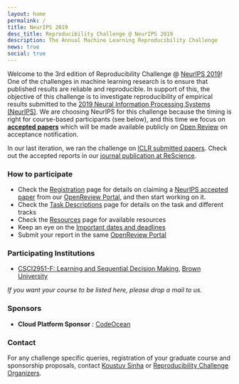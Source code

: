 ```yaml
---
layout: home
permalink: /
title: NeurIPS 2019
desc_title: Reproducibility Challenge @ NeurIPS 2019
description: The Annual Machine Learning Reproducibility Challenge
news: true
social: true
---
```



Welcome to the 3rd edition of Reproducibility Challenge @ [NeurIPS 2019](https://nips.cc/Conferences/2019/)! One of the challenges in machine learning research is to ensure that published results are reliable and reproducible. In support of this, the objective of this challenge is to investigate reproducibility of empirical results submitted to the [2019 Neural Information Processing Systems (NeurIPS)](https://nips.cc/Conferences/2019/). We are choosing NeurIPS for this challenge because the timing is right for course-based participants (see below), and this time we focus on [**accepted papers**](https://neurips.cc/Conferences/2019/AcceptedPapersInitial) which will be made available publicly on [Open Review](https://openreview.net/group?id=NeurIPS.cc/2019/Reproducibility_Challenge) on acceptance notification.

In our last iteration, we ran the challenge on [ICLR submitted papers](https://reproducibility-challenge.github.io/iclr_2019/). Check out the accepted reports in our [journal publication at ReScience](https://rescience.github.io/read/#volume-5-2019).

### How to participate

- Check the [Registration](/neurips2019/registration/) page for details on claiming a [NeurIPS accepted paper](https://neurips.cc/Conferences/2019/AcceptedPapersInitial) from our [OpenReview Portal](https://openreview.net/group?id=NeurIPS.cc/2019/Reproducibility_Challenge), and then start working on it.
- Check the [Task Descriptions](/neurips2019/task/) page for details on the task and different tracks
- Check the [Resources](/neurips2019/resources/) page for available resources
- Keep an eye on the [Important dates and deadlines](/neurips2019/dates/)
- Submit your report in the same [OpenReview Portal](https://openreview.net/group?id=NeurIPS.cc/2019/Reproducibility_Challenge)

### Participating Institutions

- [CSCI2951-F: Learning and Sequential Decision Making](http://cs.brown.edu/courses/cs2951f/), [Brown University](http://cs.brown.edu/)

_If you want your course to be listed here, please drop a mail to us._

### Sponsors

- **Cloud Platform Sponsor** : [CodeOcean](https://codeocean.com/)

### Contact

For any challenge specific queries, registration of your graduate course and sponsorship proposals, contact [Koustuv Sinha](mailto:koustuv.sinha@mail.mcgill.ca) or [Reproducibility Challenge Organizers](mailto:reproducibility.challenge@gmail.com).
